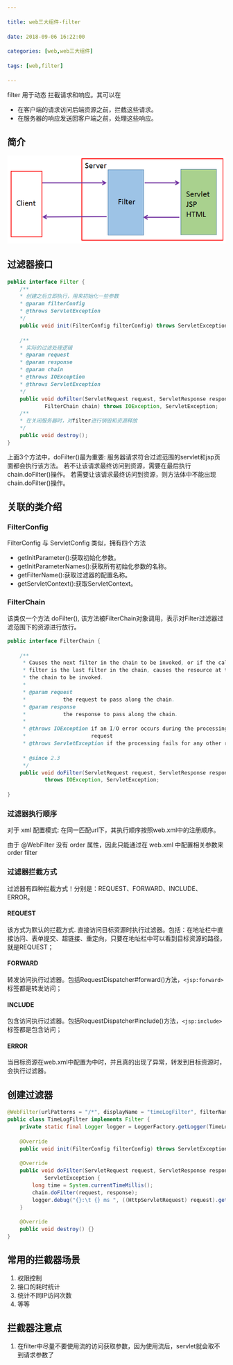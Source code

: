 ```yaml
---

title: web三大组件-filter

date: 2018-09-06 16:22:00

categories: [web,web三大组件]

tags: [web,filter]

---
```


filter 用于动态 拦截请求和响应。其可以在

- 在客户端的请求访问后端资源之前，拦截这些请求。
- 在服务器的响应发送回客户端之前，处理这些响应。

<!--more-->

## 简介

![](web三大组件-filter/filter.png)

## 过滤器接口

```java
public interface Filter {
    /**
    * 创建之后立即执行，用来初始化一些参数
    * @param filterConfig
    * @throws ServletException
    */
    public void init(FilterConfig filterConfig) throws ServletException;

    /**
    * 实际的过滤处理逻辑
    * @param request
    * @param response
    * @param chain
    * @throws IOException
    * @throws ServletException
    */
    public void doFilter(ServletRequest request, ServletResponse response,
            FilterChain chain) throws IOException, ServletException;
    /**
    * 在关闭服务器时，对filter进行销毁和资源释放
    */
    public void destroy();
}
```

上面3个方法中，doFilter()最为重要: 服务器请求符合过滤范围的servlet和jsp页面都会执行该方法。
若不让该请求最终访问到资源，需要在最后执行 chain.doFilter()操作。
若需要让该请求最终访问到资源，则方法体中不能出现 chain.doFilter()操作。

## 关联的类介绍

### FilterConfig 

FilterConfig 与 ServletConfig 类似，拥有四个方法

- getInitParameter():获取初始化参数。
- getInitParameterNames():获取所有初始化参数的名称。
- getFilterName():获取过滤器的配置名称。
- getServletContext():获取ServletContext。

### FilterChain

该类仅一个方法 doFilter(), 该方法被FilterChain对象调用，表示对Filter过滤器过滤范围下的资源进行放行。

```java
public interface FilterChain {

    /**
     * Causes the next filter in the chain to be invoked, or if the calling
     * filter is the last filter in the chain, causes the resource at the end of
     * the chain to be invoked.
     *
     * @param request
     *            the request to pass along the chain.
     * @param response
     *            the response to pass along the chain.
     *
     * @throws IOException if an I/O error occurs during the processing of the
     *                     request
     * @throws ServletException if the processing fails for any other reason

     * @since 2.3
     */
    public void doFilter(ServletRequest request, ServletResponse response)
            throws IOException, ServletException;

}
```

### 过滤器执行顺序

对于 xml 配置模式: 在同一匹配url下，其执行顺序按照web.xml中的注册顺序。

由于 @WebFilter 没有 order 属性，因此只能通过在 web.xml 中配置相关参数来 order filter

### 过滤器拦截方式

过滤器有四种拦截方式！分别是：REQUEST、FORWARD、INCLUDE、ERROR。

#### REQUEST
该方式为默认的拦截方式.
直接访问目标资源时执行过滤器。包括：在地址栏中直接访问、表单提交、超链接、重定向，只要在地址栏中可以看到目标资源的路径，就是REQUEST；

#### FORWARD
转发访问执行过滤器。包括RequestDispatcher#forward()方法，`<jsp:forward>` 标签都是转发访问；

#### INCLUDE
包含访问执行过滤器。包括RequestDispatcher#include()方法，`<jsp:include>` 标签都是包含访问；

#### ERROR
当目标资源在web.xml中配置为<error-page>中时，并且真的出现了异常，转发到目标资源时，会执行过滤器。

## 创建过滤器

```java
@WebFilter(urlPatterns = "/*", displayName = "timeLogFilter", filterName = "timeLogFilter")
public class TimeLogFilter implements Filter {
    private static final Logger logger = LoggerFactory.getLogger(TimeLogFilter.class);

    @Override
    public void init(FilterConfig filterConfig) throws ServletException {}

    @Override
    public void doFilter(ServletRequest request, ServletResponse response, FilterChain chain) throws IOException,
            ServletException {
        long time = System.currentTimeMillis();
        chain.doFilter(request, response);
        logger.debug("{}:\t {} ms ", ((HttpServletRequest) request).getRequestURI(), System.currentTimeMillis() - time);
    }

    @Override
    public void destroy() {}
}
```

## 常用的拦截器场景

1. 权限控制
2. 接口的耗时统计
3. 统计不同IP访问次数
4. 等等

## 拦截器注意点

1. 在filter中尽量不要使用流的访问获取参数，因为使用流后，servlet就会取不到请求参数了
